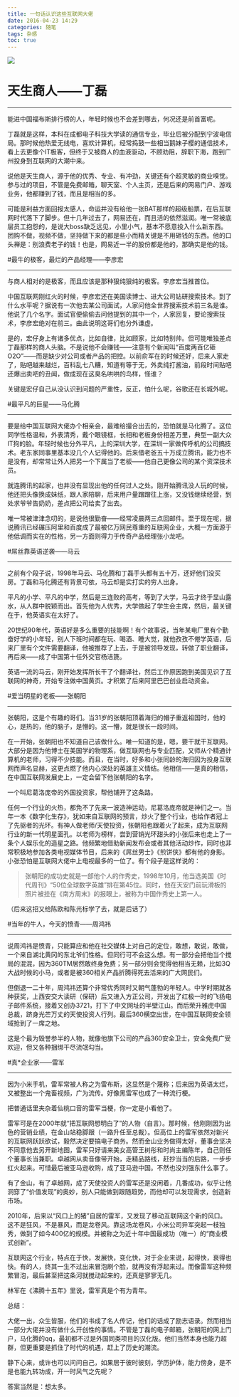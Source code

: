 ```yaml
---
title: 一句话认识这些互联网大佬
date: 2016-04-23 14:29
categories: 随笔
tags: 杂感
toc: true
---
```

![](http://upload-images.jianshu.io/upload_images/29336-ea7113787e3084c7.png?imageMogr2/auto-orient/strip%7CimageView2/2/w/1240)

# 天生商人——丁磊 
___

能进中国福布斯排行榜的人，年轻时候也不会差到哪去，何况还是前首富呢。

丁磊就是这样，本科在成都电子科技大学读的通信专业，毕业后被分配到宁波电信局。那时候他热爱无线电，喜欢计算机，经常捣鼓一些相当鹅妹子樱的通信技术，看上去更像个IT极客，但终于又被商人的血液驱动，不顾劝阻，辞职下海，跑到广州投身到互联网的大潮中来。

说他是天生商人，源于他的优秀、专业、有冲劲，关键还有个超灵敏的商业嗅觉。参与过的项目，不管是免费邮箱，聊天室、个人主页，还是后来的网易门户、游戏业务，他都赚到了钱，而且是相当的多。

可能是利益方面回报太感人，命运并没有给他一张BAT那样的超级船票，在后互联网时代落下了脚步。但十几年过去了，网易还在，而且活的依然滋润。唯一常被底层员工抱怨的，是说大boss缺乏远见，小里小气，基本不愿意投入什么新东西。团购不做，视频不做，坚持做下来的都是些小而精关键是不用砸钱的东西。他的口头禅是：别浪费老子的钱！也是，网易近一半的股份都是他的，那确实是他的钱。

#最牛的极客，最烂的产品经理——李彦宏
___
与商人相对的是极客，而且应该是那种狠纯狠纯的极客。李彦宏当推首位。

中国互联网刚红火的时候，李彦宏还在美国读博士、进大公司钻研搜索技术。到了什么水平呢？据说有一次他去某公司面试，人家问他全世界搜索技术前三名是谁。他说了几个名字。面试官便偷偷去问他提到的其中一个，人家回复，要论搜索技术，李彦宏绝对在前三。由此说明这哥们也分外谦虚。

是的，宏仔身上有诸多优点，比如自律，比如顾家，比如特别帅。但可能唯独差点丁磊那样的商人头脑。不是说他不会赚钱——注意有个新闻叫“百度两百亿砸O2O”——而是缺少对公司或者产品的把控。以前俞军在的时候还好，后来人家走了，贴吧越来越烂，百科乱七八糟，知道有等于无，外卖纯打酱油，前段时间贴吧还爆出卖吧的丑闻，做成现在这臭名哄哄的鸟样，怪谁？

关键是宏仔自己从没认识到问题的严重性，反正，怕什么呢，谷歌还在长城外呢。

#最平凡的巨星——马化腾
___
要是给中国互联网大佬办个相亲会，最难给撮合出去的，恐怕就是马化腾了。这位同学性格温和，外表清秀，戴个眼镜框，长相和老板身份相差万里，典型一副大众IT狗的脸。年轻时候也分外平凡，上的深圳大学，在深圳一家做传呼机的公司搞技术。老东家同事里基本没几个人记得他的。后来借老爸五十万成立腾讯，能力也不是没有，却常常让外人把另一个下属当了老板——他自己更像公司的某个资深技术员。

就连腾讯的起家，也并没有显现出他的任何过人之处。刚开始腾讯没人玩的时候，他还把头像换成妹纸，跟人家陪聊，后来用户量蹭蹭往上涨，又没钱继续经营，到处求爷爷告奶奶，差点把公司给卖了出去。

唯一常被津津念叨的，是说他很勤奋——经常凌晨两三点回邮件。至于现在呢，据说腾讯已经碾压阿里和百度成了最被亿万网民尊重的互联网企业，大概一方面源于他低调而实在的性格，另一方面则得力于传奇产品经理张小龙吧。

#屌丝靠英语逆袭——马云
___
之前有个段子说，1998年马云、马化腾和丁磊手头都有五十万，还好他们没买房。丁磊和马化腾还有背景可依，马云却是实打实的穷人出身。

平凡的小学、平凡的中学，然后是三连败的高考，等到了大学，马云才终于显山露水，从人群中脱颖而出。首先他为人优秀，大学做起了学生会主席，然后，最关键在于，他英语实在太好了。

20世纪90年代，英语好是多么重要的技能啊！有个故事说，当年某电厂里有个勤奋好学的小年轻，别人下班时间都在玩、喝酒、睡大觉，就他孜孜不倦学英语，后来厂里有个文件需要翻译，他被推荐了上去，于是被领导发现，转做了职业翻译，再后来——成了中国第十任外交官杨洁篪。

英语一流的马云，刚开始发挥所长干了个翻译社，然后工作原因跑到美国见识了互联网的神奇，开始专注做中国黄页。才积累了后来阿里巴巴创业启动资金。

#爱当明星的老板——张朝阳
___
张朝阳，这是个有趣的哥们。当31岁的张朝阳顶着海归的帽子重返祖国时，他的心，是热的，他的脑子，是懵的。这一懵，就是很长一段时间。

在一开始，张朝阳也不知道自己该做什么。唯一知道的是，嗯，要干就干互联网。大部分是因为他博士在美国学的物理系，做互联网也与专业匹配，又师从个精通计算机的老师，习得不少技能。而且，在当时，好多和小张同龄的海归因为投身互联网而声名显赫，这更点燃了他内心深处的英雄主义情结。他相信——是真的相信，在中国互联网发展史上，一定会留下他张朝阳的名字。

一个叫尼葛洛庞帝的外国投资家，帮他铺开了这条路。

任何一个行业的火热，都免不了先来一波造神运动，尼葛洛庞帝就是神们之一。当年一本《数字化生存》，犹如来自互联网的预言，炒火了整个行业，也给作者冠上了先驱者的光环。有神人做老师/天使投资，张朝阳也跟着火了起来，成为互联网行业的新一代明星面孔。以老师为榜样，尝到营销光环甜头的小张后来也走上了一条个人娱乐化的造星之路。他频繁地借助新闻发布会或者其他活动炒作，同时也非常积极地参加各类电视媒体节目，后来的《屌丝男士》《煎饼侠》都有他的身影。小张恐怕是互联网大佬中上电视最多的一位了。有个段子是这样说的：

>张朝阳的成功史就是一部他个人的作秀史，1998年10月，他当选美国《时代周刊》“50位全球数字英雄”排在第45位。同时，他在天安门前玩滑板的照片被挂在《南方周末》的报眼上，被称为中国作秀史上第一人。

（后来这招又给陈欧和陈光标学了去，就是后话了）

#当年的牛人，今天的愤青——周鸿祎
___
说周鸿祎是愤青，只能算应和他在社交媒体上对自己的定位，敢想，敢说，敢做，一个来自湖北黄冈的东北爷们性格。但同行可不会这么想。有一部分会把他当个搅局的混混，因为360TM居然敢终身免费；另一部分则会觉得他相当无赖，比如3Q大战时候的小马，或者是被360相关产品折腾得死去活来的广大网民们。

但倒退一二十年，周鸿祎还算个非常优秀同时又朝气蓬勃的年轻人。中学时期就各种获奖，上西安交大读研（保研）后又进入方正公司，开发出了红极一时的飞扬电子邮件系统，接着又创办3721，打下了中文网址的半壁江山。而后荣升雅虎中国总裁，跻身光芒万丈的天使投资人行列。最后360横空出世，在中国互联网安全领域抢到了一席之地。

这是个最为毁誉参半的人物，就像他旗下公司的产品360安全卫士，安全免费广受欢迎，但又各种捆绑干尽流氓勾当。

#真*企业家——雷军
___
因为小米手机，雷军常被人称之为雷布斯，这显然是个蔑称；后来因为英语太烂，又被整出一个鬼畜视频，广为流传。好像黑雷军也成了一种流行梗。

把普通话里夹杂着仙桃口音的雷军当梗，你一定是小看他了。

雷军可是在2000年就“把互联网想明白了”的人物（自言）。那时候，他刚刚因为出色的营销业绩，在金山站稳脚跟（一路升任至总裁）。但高位上的雷军依然对新兴的互联网跃跃欲试，毅然决定要搞电子商务。然而金山业务做得太好，董事会坚决不同意他去另开新地图，雷军只好请来美女高管王树彤和时尚主编陈年，自己则任个董事长当兼职。卓越网从卖音像带开始，走精品路线，赶抄当当的后路，一步步红火起来。可惜最后被亚马逊收购，成了亚马逊中国。不然也没刘强东什么事了。

有了金山，有了卓越网，成了天使投资人的雷军还是没闲着，几番成功，似乎让他洞穿了“价值发现”的奥妙，别人只能做到跟随趋势，而他却可以发现需求，创造新市场。

2010年，后来以“风口上的猪”自居的雷军，又发现了移动互联网这个新的风口。这不是狂风，不是暴风，而是龙卷风。靠这场龙卷风，小米公司异军突起一枝独秀，做到了如今400亿的规模。并被称之为近十年中国最成功（唯一）的“商业模式创新”。

互联网这个行业，特点在于快，发展快，变化快，对于企业来说，起得快，衰得也快。有的人，终其一生不过出来冒泡刷个脸，就再没有浮起来过。而像雷军这种频繁冒泡，最后甚至把这条河就搅动起来的，还真是寥寥无几。

林军在《沸腾十五年》里说，雷军真是个有为青年。

总结：

大佬一出，众生皆服，他们的书成了名人传记，他们的话成了励志语录。然而相当一部分大佬并没有做什么开创性的事情。不管是丁磊的电子邮箱，张朝阳的网上门户，马化腾的qq，最初都不过是外国同类项目的汉化版。他们当然本身也能力超群，但更重要是抓住了时代的机遇，赶上了历史的潮流。

静下心来，或许也可以问问自己，如果居于彼时彼刻，学历护体，能力傍身，是不是也能九转功成，开一时风气之先呢？

答案当然是：想太多。
